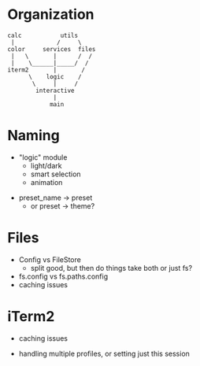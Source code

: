 # Organization

    calc           utils
     |            /     \
    color     services  files
     |   \       |      /  /
     |    \______|_____/  /
    iterm2       |       /
          \    logic    /
           \     |     /
            interactive
                 |
                main

# Naming

- "logic" module
    - light/dark
    - smart selection
    - animation
+ preset_name -> preset
    + or preset -> theme?

# Files

- Config vs FileStore
    - split good, but then do things take both or just fs?
- fs.config vs fs.paths.config
- caching issues

# iTerm2

- caching issues
+ handling multiple profiles, or setting just this session
